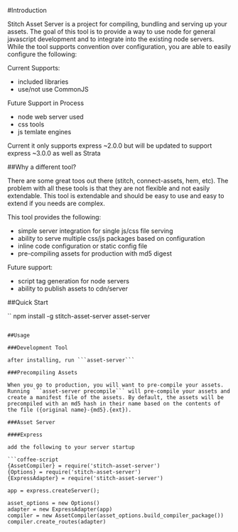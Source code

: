#Introduction

Stitch Asset Server is a project for compiling, bundling and serving up your assets. The goal of this tool is to provide a way to use node for general javascript development and to integrate into the existing node servers. While the tool supports convention over configuration, you are able to easily configure the following:

Current Supports:
* included libraries
* use/not use CommonJS

Future Support in Process
* node web server used
* css tools
* js temlate engines 

Current it only supports express ~2.0.0 but will be updated to support express ~3.0.0 as well as Strata

##Why a different tool?

There are some great toos out there (stitch, connect-assets, hem, etc). The problem with all these tools is that they are not flexible and not easily extendable. This tool is extendable and should be easy to use and easy to extend if you needs are complex.

This tool provides the following:
 
* simple server integration for single js/css file serving
* ability to serve multiple css/js packages based on configuration
* inline code configuration or static config file
* pre-compiling assets for production with md5 digest

Future support:
* script tag generation for node servers
* ability to publish assets to cdn/server

##Quick Start

``
npm install -g stitch-asset-server
asset-server
```

##Usage

###Development Tool

after installing, run ```asset-server```

###Precompiling Assets

When you go to production, you will want to pre-compile your assets. Running ```asset-server precompile``` will pre-compile your assets and create a manifest file of the assets. By default, the assets will be precompiled with an md5 hash in their name based on the contents of the file ({original name}-{md5}.{ext}).

###Asset Server

####Express

add the following to your server startup

```coffee-script
{AssetCompiler} = require('stitch-asset-server')
{Options} = require('stitch-asset-server')
{ExpressAdapter} = require('stitch-asset-server')

app = express.createServer();

asset_options = new Options()
adapter = new ExpressAdapter(app)
compiler = new AssetCompiler(asset_options.build_compiler_package())
compiler.create_routes(adapter)
```


